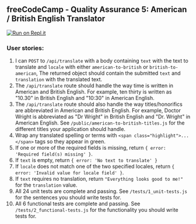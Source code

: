 **freeCodeCamp** - Quality Assurance 5: American / British English Translator
------

[![Run on Repl.it](https://repl.it/badge/github/freeCodeCamp/boilerplate-project-american-british-english-translator)](https://repl.it/github/freeCodeCamp/boilerplate-project-american-british-english-translator)

### User stories:

 1. I can `POST` to `/api/translate` with a body containing `text` with the text to translate and `locale` with either `american-to-british` or `british-to-american`, The returned object should contain the submitted `text` and `translation` with the translated text.
 1. The `/api/translate` route should handle the way time is written in American and British English. For example, ten thirty is written as "10.30" in British English and "10:30" in American English.
 1. The `/api/translate` route should also handle the way titles/honorifics are abbreviated in American and British English. For example, Doctor Wright is abbreviated as "Dr Wright" in British English and "Dr. Wright" in American English. See `/public/american-to-british-titles.js` for the different titles your application should handle.
 1. Wrap any translated spelling or terms with `<span class="highlight">...</span>` tags so they appear in green.
 1. If one or more of the required fields is missing, return `{ error: 'Required field(s) missing' }`.
 1. If `text` is empty, return `{ error: 'No text to translate' }`
 1. If `locale` does not match one of the two specified locales, return `{ error: 'Invalid value for locale field' }`.
 1. If `text` requires no translation, return `"Everything looks good to me!"` for the `translation` value.
 1. All 24 unit tests are complete and passing. See `/tests/1_unit-tests.js` for the sentences you should write tests for.
 1. All 6 functional tests are complete and passing. See `/tests/2_functional-tests.js` for the functionality you should write tests for.
